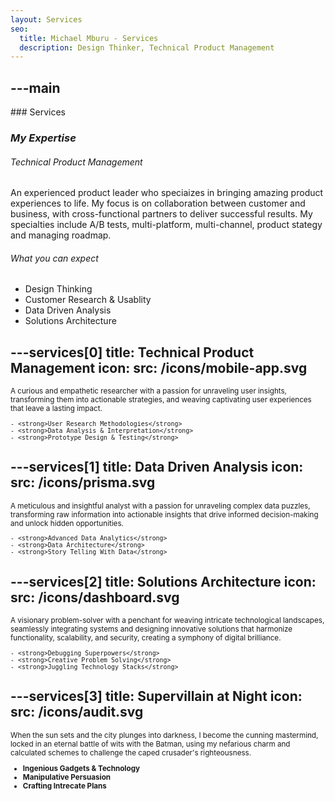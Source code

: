```yaml
---
layout: Services
seo:
  title: Michael Mburu - Services
  description: Design Thinker, Technical Product Management
---
```




---main
---

<PageTitle>
  ### Services

  ### _My Expertise_
</PageTitle>

###### Technical Product Management

An experienced product leader who speciaizes in bringing amazing product experiences to life. My focus is on collaboration between customer and business, with cross-functional partners to deliver successful results. My specialties include A/B tests, multi-platform, multi-channel, product stategy and managing roadmap. 

###### What you can expect

- Design Thinking
- Customer Research & Usablity
- Data Driven Analysis
- Solutions Architecture

<Sep size="12" />


---services[0]
title: Technical Product Management
icon:
  src: /icons/mobile-app.svg
---

<small>
  A curious and empathetic researcher with a passion for unraveling user insights, transforming them into actionable strategies, and weaving captivating user experiences that leave a lasting impact.

    - <strong>User Research Methodologies</strong>
    - <strong>Data Analysis & Interpretation</strong>
    - <strong>Prototype Design & Testing</strong>

</small>



---services[1]
title: Data Driven Analysis
icon:
  src: /icons/prisma.svg
---

<small>
  A meticulous and insightful analyst with a passion for unraveling complex data puzzles, transforming raw information into actionable insights that drive informed decision-making and unlock hidden opportunities.

    - <strong>Advanced Data Analytics</strong>
    - <strong>Data Architecture</strong>
    - <strong>Story Telling With Data</strong>

</small>



---services[2]
title: Solutions Architecture
icon:
  src: /icons/dashboard.svg
---

<small>
 A visionary problem-solver with a penchant for weaving intricate technological landscapes, seamlessly integrating systems and designing innovative solutions that harmonize functionality, scalability, and security, creating a symphony of digital brilliance.

    - <strong>Debugging Superpowers</strong>
    - <strong>Creative Problem Solving</strong>
    - <strong>Juggling Technology Stacks</strong>
</small>



---services[3]
title: Supervillain at Night
icon:
  src: /icons/audit.svg
---

<small>
  When the sun sets and the city plunges into darkness, I become the cunning mastermind, locked in an eternal battle of wits with the Batman, using my nefarious charm and calculated schemes to challenge the caped crusader's righteousness.

  - <strong>Ingenious Gadgets & Technology </strong>
  - <strong>Manipulative Persuasion</strong>
  - <strong>Crafting Intrecate Plans</strong>
</small>
